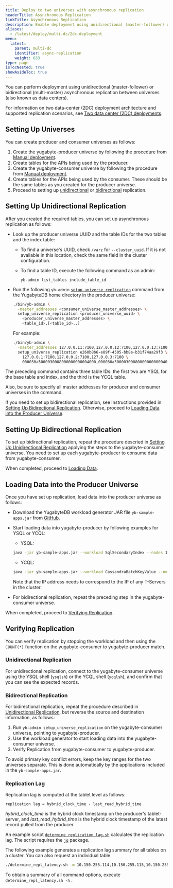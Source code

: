 ```yaml
---
title: Deploy to two universes with asynchronous replication
headerTitle: Asynchronous Replication
linkTitle: Asynchronous Replication
description: Enable deployment using unidirectional (master-follower) or bidirectional (multi-master) replication between universes
aliases:
  - /latest/deploy/multi-dc/2dc-deployment
menu:
  latest:
    parent: multi-dc
    identifier: async-replication
    weight: 633
type: page
isTocNested: true
showAsideToc: true
---
```


You can perform deployment using unidirectional (master-follower) or bidirectional (multi-master) asynchronous replication between universes (also known as data centers).

For information on two data-center (2DC) deployment architecture and supported replication scenarios, see [Two data center (2DC) deployments](../../../architecture/docdb-replication/async-replication/).

## Setting Up Universes

You can create producer and consumer universes as follows:

1. Create the yugabyte-producer universe by following the procedure from [Manual deployment](../../manual-deployment).
1. Create tables for the APIs being used by the producer.
1. Create the yugabyte-consumer universe by following the procedure from [Manual deployment](../../manual-deployment).
1. Create tables for the APIs being used by the consumer. These should be the same tables as you created for the producer universe.
1. Proceed to setting up [unidirectional](#seting-up-unidirectional-replication) or [bidirectional](#setting-up-bidirectional-replication) replication.

## Setting Up Unidirectional Replication

After you created the required tables, you can set up asynchronous replication as follows:

- Look up the producer universe UUID and the table IDs for the two tables and the index table:

    - To find a universe's UUID, check `/varz` for `--cluster_uuid`. If it is not available in this location, check the same field in the cluster configuration.

    - To find a table ID, execute the following command as an admin:

      ```shell
      yb-admin list_tables include_table_id
      ```

- Run the following `yb-admin` [`setup_universe_replication`](../../../admin/yb-admin/#setup-universe-replication) command from the YugabyteDB home directory in the producer universe:

    ```sh
    ./bin/yb-admin \
      -master_addresses <consumer_universe_master_addresses> \
      setup_universe_replication <producer_universe_uuid> \
        <producer_universe_master_addresses> \
        <table_id>,[<table_id>..]
    ```

    For example:

    ```sh
    ./bin/yb-admin \
      -master_addresses 127.0.0.11:7100,127.0.0.12:7100,127.0.0.13:7100 \
      setup_universe_replication e260b8b6-e89f-4505-bb8e-b31f74aa29f3 \
        127.0.0.1:7100,127.0.0.2:7100,127.0.0.3:7100 \
        000030a5000030008000000000004000,000030a5000030008000000000004005,dfef757c415c4b2cacc9315b8acb539a
    ```


The preceding command contains three table IDs: the first two are YSQL for the base table and index, and the third is the YCQL table. 

Also, be sure to specify all master addresses for producer and consumer universes in the command.

If you need to set up bidirectional replication, see instructions provided in [Setting Up Bidirectional Replication](#setting-up-bidirectional-replication). Otherwise, proceed to [Loading Data into the Producer Universe](#loading-data-into-the-producer-universe).

## Setting Up Bidirectional Replication

To set up bidirectional replication, repeat the procedure descried in [Setting Up Unidirectional Replication](#setting-up-unidirectional-replication) applying the steps to the yugabyte-consumer universe. You need to set up each yugabyte-producer to consume data from yugabyte-consumer.

When completed, proceed to [Loading Data](#loading-data-into-the-producer-universe).

## Loading Data into the Producer Universe

Once you have set up replication, load data into the producer universe as follows:

- Download the YugabyteDB workload generator JAR file `yb-sample-apps.jar` from [GitHub](https://github.com/yugabyte/yb-sample-apps/releases).

- Start loading data into yugabyte-producer by following examples for YSQL or YCQL:

  - YSQL:

  ```sh
  java -jar yb-sample-apps.jar --workload SqlSecondaryIndex --nodes 127.0.0.1:5433
  ```

  - YCQL:

  ```sh
  java -jar yb-sample-apps.jar --workload CassandraBatchKeyValue --nodes 127.0.0.1:9042
  ```

  Note that the IP address needs to correspond to the IP of any T-Servers in the cluster.

- For bidirectional replication, repeat the preceding step in the yugabyte-consumer universe.

When completed, proceed to [Verifying Replication](#verifying-replication).

## Verifying Replication

You can verify replication by stopping the workload and then using the `COUNT(*)` function on the yugabyte-consumer to yugabyte-producer match.

### Unidirectional Replication

For unidirectional replication, connect to the yugabyte-consumer universe using the YSQL shell (`ysqlsh`) or the YCQL shell (`ycqlsh`), and confirm that you can see the expected records.

### Bidirectional Replication

For bidirectional replication, repeat the procedure described in [Unidirectional Replication](#unidirectional-replication), but reverse the source and destination information, as follows:

1. Run `yb-admin setup_universe_replication` on the yugabyte-consumer universe, pointing to yugabyte-producer.
2. Use the workload generator to start loading data into the yugabyte-consumer universe.
3. Verify Replication from yugabyte-consumer to yugabyte-producer.

To avoid primary key conflict errors, keep the key ranges for the two universes separate. This is done automatically by the applications included in the `yb-sample-apps.jar`.

### Replication Lag

Replication lag is computed at the tablet level as follows:

`replication lag = hybrid_clock_time - last_read_hybrid_time`

*hybrid_clock_time* is the hybrid clock timestamp on the producer's tablet-server, and *last_read_hybrid_time* is the hybrid clock timestamp of the latest record pulled from the producer.

An example script [`determine_replication_lag.sh`](/files/determine_replication_lag.sh) calculates the replication lag. The script requires the [`jq`](https://stedolan.github.io/jq/) package.

The following example generates a replication lag summary for all tables on a cluster. You can also request an individual table.

```sh
./determine_repl_latency.sh -m 10.150.255.114,10.150.255.115,10.150.255.113
```

To obtain a summary of all command options, execute `determine_repl_latency.sh -h` .
